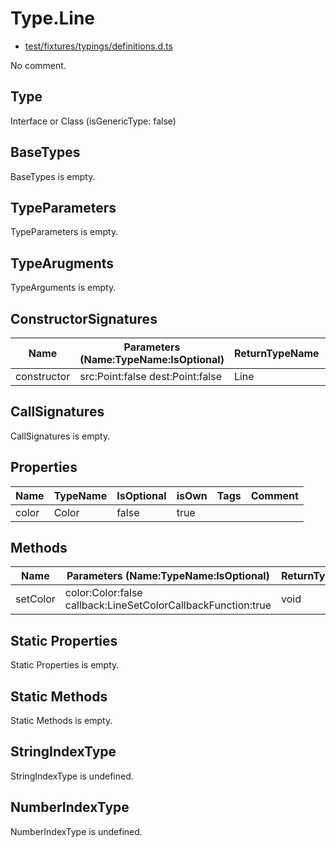 # Type.Line

* [test/fixtures/typings/definitions.d.ts](/test/fixtures/typings/definitions.d.ts#L52)

No comment.

## Type

Interface or Class (isGenericType: false)

## BaseTypes

BaseTypes is empty.

## TypeParameters

TypeParameters is empty.

## TypeArugments

TypeArguments is empty.

## ConstructorSignatures

Name|Parameters (Name:TypeName:IsOptional)|ReturnTypeName|Comment
---|---|---|---
constructor|src:Point:false dest:Point:false |Line|

## CallSignatures

CallSignatures is empty.

## Properties

Name|TypeName|IsOptional|isOwn|Tags|Comment
---|---|---|---|---|---
color|Color|false|true||

## Methods

Name|Parameters (Name:TypeName:IsOptional)|ReturnTypeName|IsOptional|isOwn|Comment
---|---|---|---|---|---
setColor|color:Color:false callback:LineSetColorCallbackFunction:true |void|false|true| 

## Static Properties

Static Properties is empty.

## Static Methods

Static Methods is empty.

## StringIndexType

StringIndexType is undefined.

## NumberIndexType

NumberIndexType is undefined.
